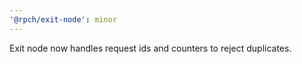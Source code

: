```yaml
---
'@rpch/exit-node': minor
---
```


Exit node now handles request ids and counters to reject duplicates.
